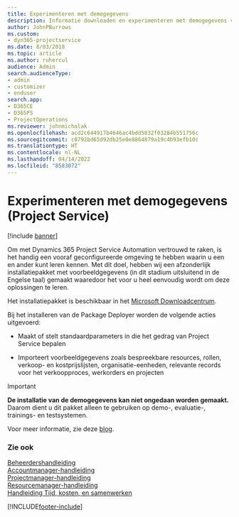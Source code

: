```yaml
---
title: Experimenteren met demogegevens
description: Informatie downloaden en experimenteren met demogegevens voor Project Service Automation.
author: JohnPBurrows
ms.custom:
- dyn365-projectservice
ms.date: 8/03/2018
ms.topic: article
ms.author: ruhercul
audience: Admin
search.audienceType:
- admin
- customizer
- enduser
search.app:
- D365CE
- D365PS
- ProjectOperations
ms.reviewer: johnmichalak
ms.openlocfilehash: acd2c644917b4646ac4bdd5832f03284b551756c
ms.sourcegitcommit: c0792bd65d92db25e0e8864879a19c4b93efb10c
ms.translationtype: HT
ms.contentlocale: nl-NL
ms.lasthandoff: 04/14/2022
ms.locfileid: "8583072"
---
```

# <a name="experiment-with-demo-data-project-service"></a>Experimenteren met demogegevens (Project Service)

[!include [banner](../includes/psa-now-project-operations.md)]

Om met Dynamics 365 Project Service Automation vertrouwd te raken, is het handig een vooraf geconfigureerde omgeving te hebben waarin u een en ander kunt leren kennen. Met dit doel, hebben wij een afzonderlijk installatiepakket met voorbeeldgegevens (in dit stadium uitsluitend in de Engelse taal) gemaakt waaredoor het voor u heel eenvoudig wordt om deze oplossingen te leren. 

Het installatiepakket is beschikbaar in het [Microsoft Downloadcentrum](https://go.microsoft.com/fwlink/?linkid=859966).  

Bij het installeren van de Package Deployer worden de volgende acties uitgevoerd: 
  
-   Maakt of stelt standaardparameters in die het gedrag van Project Service bepalen  
  
-   Importeert voorbeeldgegevens zoals bespreekbare resources, rollen, verkoop- en kostprijslijsten, organisatie-eenheden, relevante records voor het verkoopproces, werkorders en projecten    
  
> [!IMPORTANT]
> **De installatie van de demogegevens kan niet ongedaan worden gemaakt.** Daarom dient u dit pakket alleen te gebruiken op demo-, evaluatie-, trainings- en testsystemen.

Voor meer informatie, zie deze [blog](https://blogs.msdn.microsoft.com/crm/2017/10/24/microsoft-dynamics-365-for-field-service-and-project-service-automation-sample-data).





  
### <a name="see-also"></a>Zie ook  
 [Beheerdershandleiding](../psa/admin-guide.md)   
 [Accountmanager-handleiding](../psa/account-manager-guide.md)   
 [Projectmanager-handleiding](../psa/project-manager-guide.md)   
 [Resourcemanager-handleiding](../psa/resource-manager-guide.md)   
 [Handleiding Tijd, kosten, en samenwerken](../psa/time-expense-collaboration-guide.md)


[!INCLUDE[footer-include](../includes/footer-banner.md)]
